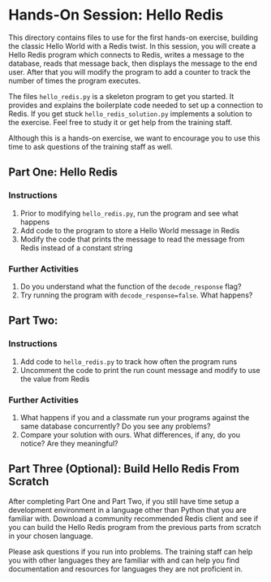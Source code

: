# Hands-On Session: Hello Redis

This directory contains files to use for the first hands-on exercise, building the classic 
Hello World with a Redis twist.  In this session, you will create a Hello Redis program
which connects to Redis, writes a message to the database, reads that message back, then
displays the message to the end user.  After that you will modify the program to add a 
counter to track the number of times the program executes.

The files `hello_redis.py` is a skeleton program to get you started.  It provides and explains
the boilerplate code needed to set up a connection to Redis.  If you get stuck `hello_redis_solution.py`
implements a solution to the exercise.  Feel free to study it or get help from the training staff.

Although this is a hands-on exercise, we want to encourage you to use this time to ask 
questions of the training staff as well.

## Part One: Hello Redis

### Instructions
1. Prior to modifying `hello_redis.py`, run the program and see what happens
2. Add code to the program to store a Hello World message in Redis
3. Modify the code that prints the message to read the message from Redis instead of a constant string

### Further Activities
1. Do you understand what the function of the `decode_response` flag?
2. Try running the program with `decode_response=false`.  What happens?

## Part Two: 

### Instructions
1. Add code to `hello_redis.py` to track how often the program runs
2. Uncomment the code to print the run count message and modify to use the value from Redis

### Further Activities

1. What happens if you and a classmate run your programs against the same database concurrently? Do you see any problems?
2. Compare your solution with ours.  What differences, if any, do you notice? Are they meaningful?

## Part Three (Optional): Build Hello Redis From Scratch

After completing Part One and Part Two, if you still have time setup a development
environment in a language other than Python that you are familiar with.  Download
a community recommended Redis client and see if you can build the Hello Redis program
from the previous parts from scratch in your chosen language.

Please ask questions if you run into problems.  The training staff can help you with
other languages they are familiar with and can help you find documentation and resources
for languages they are not proficient in. 